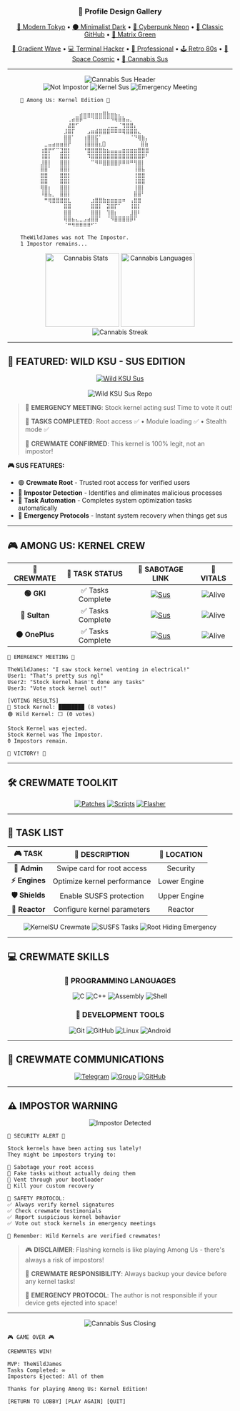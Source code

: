 <!-- Profile Design Navigation -->
<div align="center">
  <h3>🎨 Profile Design Gallery</h3>
  <p>
    <a href="./profile-1-modern-tokyo.md">🌃 Modern Tokyo</a> • 
    <a href="./profile-2-minimalist-dark.md">🌑 Minimalist Dark</a> • 
    <a href="./profile-3-cyberpunk-neon.md">🌈 Cyberpunk Neon</a> • 
    <a href="./profile-4-classic-github.md">📝 Classic GitHub</a> • 
    <a href="./profile-5-matrix-green.md">💚 Matrix Green</a>
  </p>
  <p>
    <a href="./profile-6-gradient-wave.md">🌊 Gradient Wave</a> • 
    <a href="./profile-7-terminal-hacker.md">💻 Terminal Hacker</a> • 
    <a href="./profile-8-professional-corporate.md">💼 Professional</a> • 
    <a href="./profile-9-retro-80s.md">🕹️ Retro 80s</a> • 
    <a href="./profile-10-space-cosmic.md">🚀 Space Cosmic</a> • 
    <a href="./profile-11-cannabis-amongus.md">🍃 Cannabis Sus</a>
  </p>
  <hr>
</div>

<div align="center">
  <img src="https://readme-typing-svg.herokuapp.com?font=Fira+Code&size=35&duration=2000&pause=1000&color=32CD32&center=true&vCenter=true&width=1000&lines=🍃+TheWildJames+was+not+The+Impostor+🍃;🌿+1+Impostor+remains...+🌿;🚀+Emergency+Meeting%3A+Kernel+Sus+🚀;🍃+Vote+out+the+stock+kernel!+🍃" alt="Cannabis Sus Header" />
</div>

<div align="center">
  <img src="https://img.shields.io/badge/🍃-NOT_THE_IMPOSTOR-32CD32?style=for-the-badge&labelColor=228B22" alt="Not Impostor">
  <img src="https://img.shields.io/badge/🌿-KERNEL_SUS-32CD32?style=for-the-badge&labelColor=228B22" alt="Kernel Sus">
  <img src="https://img.shields.io/badge/🚀-EMERGENCY_MEETING-32CD32?style=for-the-badge&labelColor=228B22" alt="Emergency Meeting">
</div>

```
    🍃 Among Us: Kernel Edition 🍃
    
         ⠀⠀⠀⠀⠀⠀⠀⠀⠀⠀⠀⣠⣤⣤⣤⣤⣤⣶⣦⣤⣄⡀⠀⠀⠀⠀⠀⠀⠀⠀ 
         ⠀⠀⠀⠀⠀⠀⠀⠀⢀⣴⣿⡿⠛⠉⠙⠛⠛⠛⠛⠻⢿⣿⣷⣤⡀⠀⠀⠀⠀⠀ 
         ⠀⠀⠀⠀⠀⠀⠀⠀⣼⣿⠋⠀⠀⠀⠀⠀⠀⠀⢀⣀⣀⠈⢻⣿⣿⡄⠀⠀⠀⠀ 
         ⠀⠀⠀⠀⠀⠀⠀⣸⣿⡏⠀⠀⠀⣠⣶⣾⣿⣿⣿⠿⠿⠿⢿⣿⣿⣿⣄⠀⠀⠀ 
         ⠀⠀⠀⠀⠀⠀⠀⣿⣿⠁⠀⠀⢰⣿⣿⣯⠁⠀⠀⠀⠀⠀⠀⠀⠈⠙⢿⣷⡄⠀ 
         ⠀⠀⣀⣤⣴⣶⣶⣿⡟⠀⠀⠀⢸⣿⣿⣿⣆🍃⠀⠀⠀⠀⠀⠀⠀⠀⠀⣿⣷⠀ 
         ⠀⢰⣿⡟⠋⠉⣹⣿⡇⠀⠀⠀⠘⣿⣿⣿⣿⣷⣦⣤⣤⣤⣶⣶⣶⣶⣿⣿⣿⠀ 
         ⠀⢸⣿⡇⠀⠀⣿⣿⡇⠀⠀⠀⠀⠹⣿⣿⣿⣿⣿⣿⣿⣿⣿⣿⣿⣿⣿⡿⠃⠀ 
         ⠀⣸⣿⡇⠀⠀⣿⣿⡇⠀⠀⠀⠀⠀⠉⠻⠿⣿⣿⣿⣿⡿⠿⠿⠛⢻⣿⡇⠀⠀ 
         ⠀⣿⣿⠁⠀⠀⣿⣿⡇⠀⠀⠀⠀⠀⠀⠀⠀⠀⠀⠀⠀⠀⠀⠀⠀⢸⣿⣧⠀⠀ 
         ⠀⣿⣿⠀⠀⠀⣿⣿⡇⠀⠀⠀⠀⠀⠀⠀⠀⠀⠀⠀⠀⠀⠀⠀⠀⢸⣿⣿⠀⠀ 
         ⠀⣿⣿⠀⠀⠀⣿⣿⡇⠀⠀⠀⠀⠀⠀⠀⠀⠀⠀⠀⠀⠀⠀⠀⠀⢸⣿⣿⠀⠀ 
         ⠀⢿⣿⡆⠀⠀⣿⣿⡇⠀⠀⠀⠀⠀⠀⠀⠀⠀⠀⠀⠀⠀⠀⠀⠀⢸⣿⡇⠀⠀ 
         ⠀⠸⣿⣧⡀⠀⣿⣿⡇⠀⠀⠀⠀⠀⠀⠀⠀⠀⠀⠀⠀⠀⠀⠀⠀⣿⣿⠃⠀⠀ 
         ⠀⠀⠛⢿⣿⣿⣿⣿⣇⠀⠀⠀⠀⠀⣰⣿⣿⣷⣶⣶⣶⣶⠶⠀⢠⣿⣿⠀⠀⠀ 
         ⠀⠀⠀⠀⠀⠀⠀⣿⣿⠀⠀⠀⠀⠀⣿⣿⡇⠀⣽⣿⡏⠁⠀⠀⢸⣿⡇⠀⠀⠀ 
         ⠀⠀⠀⠀⠀⠀⠀⣿⣿⠀⠀⠀⠀⠀⣿⣿⡇⠀⢹⣿⡆⠀⠀⠀⣸⣿⠇⠀⠀⠀ 
         ⠀⠀⠀⠀⠀⠀⠀⢿⣿⣦⣄⣀⣠⣴⣿⣿⠁⠀⠈⠻⣿⣿⣿⣿⡿⠏⠀⠀⠀⠀ 
         ⠀⠀⠀⠀⠀⠀⠀⠈⠛⠻⠿⠿⠿⠿⠋⠁⠀⠀⠀⠀⠀⠀⠀⠀⠀⠀⠀⠀⠀⠀
    
    TheWildJames was not The Impostor.
    1 Impostor remains...
```

<div align="center">
  <img src="https://github-readme-stats.vercel.app/api?username=TheWildJames&show_icons=true&theme=dark&hide_border=true&count_private=true&bg_color=0d1117&title_color=32CD32&text_color=90EE90&icon_color=228B22" alt="Cannabis Stats" height="165">
  <img src="https://github-readme-stats.vercel.app/api/top-langs/?username=TheWildJames&layout=compact&theme=dark&hide_border=true&bg_color=0d1117&title_color=32CD32&text_color=90EE90" alt="Cannabis Languages" height="165">
</div>

<div align="center">
  <img src="https://github-readme-streak-stats.herokuapp.com/?user=TheWildJames&theme=dark&hide_border=true&background=0d1117&stroke=32CD32&ring=228B22&fire=32CD32&currStreakLabel=90EE90" alt="Cannabis Streak" />
</div>

---

## 🍃 **FEATURED: WILD KSU - SUS EDITION**

<div align="center">
  <a href="https://github.com/WildKernels/Wild_KSU">
    <img src="https://img.shields.io/badge/🌿_WILD_KSU-SUS_KERNEL-32CD32?style=for-the-badge&logo=android&logoColor=000000&labelColor=228B22" alt="Wild KSU Sus">
  </a>
  <br><br>
  <img src="https://github-readme-stats.vercel.app/api/pin/?username=WildKernels&repo=Wild_KSU&theme=dark&hide_border=true&bg_color=0d1117&title_color=32CD32&text_color=90EE90&icon_color=228B22" alt="Wild KSU Sus Repo">
</div>

> 🚀 **EMERGENCY MEETING**: Stock kernel acting sus! Time to vote it out!
> 
> 🍃 **TASKS COMPLETED**: Root access ✅ • Module loading ✅ • Stealth mode ✅
> 
> 🌿 **CREWMATE CONFIRMED**: This kernel is 100% legit, not an impostor!

**🎮 SUS FEATURES:**
- 🟢 **Crewmate Root** - Trusted root access for verified users
- 🔴 **Impostor Detection** - Identifies and eliminates malicious processes  
- 🍃 **Task Automation** - Completes system optimization tasks automatically
- 🚀 **Emergency Protocols** - Instant system recovery when things get sus

---

## 🎮 **AMONG US: KERNEL CREW**

<div align="center">

| 🚀 **CREWMATE** | 🍃 **TASK STATUS** | 🔗 **SABOTAGE LINK** | 📡 **VITALS** |
|:----------------:|:------------------:|:---------------------:|:-------------:|
| **🟢 GKI** | ✅ Tasks Complete | [![Sus](https://img.shields.io/badge/VOTE-GKI-32CD32?style=flat-square&logo=android&logoColor=000000)](https://github.com/WildKernels/GKI_KernelSU_SUSFS) | ![Alive](https://img.shields.io/badge/ALIVE-32CD32?style=flat-square) |
| **🔵 Sultan** | ✅ Tasks Complete | [![Sus](https://img.shields.io/badge/VOTE-SULTAN-32CD32?style=flat-square&logo=android&logoColor=000000)](https://github.com/WildKernels/Sultan_KernelSU_SUSFS) | ![Alive](https://img.shields.io/badge/ALIVE-32CD32?style=flat-square) |
| **🟠 OnePlus** | ✅ Tasks Complete | [![Sus](https://img.shields.io/badge/VOTE-ONEPLUS-32CD32?style=flat-square&logo=android&logoColor=000000)](https://github.com/WildKernels/OnePlus_KernelSU_SUSFS) | ![Alive](https://img.shields.io/badge/ALIVE-32CD32?style=flat-square) |

</div>

```
🚀 EMERGENCY MEETING 🚀

TheWildJames: "I saw stock kernel venting in electrical!"
User1: "That's pretty sus ngl"
User2: "Stock kernel hasn't done any tasks"
User3: "Vote stock kernel out!"

[VOTING RESULTS]
🔴 Stock Kernel: ████████ (8 votes)
🟢 Wild Kernel: ⬜ (0 votes)

Stock Kernel was ejected.
Stock Kernel was The Impostor.
0 Impostors remain.

🎉 VICTORY! 🎉
```

---

## 🛠️ **CREWMATE TOOLKIT**

<div align="center">

[![Patches](https://img.shields.io/badge/🍃_KERNEL_PATCHES-TASK_MODS-32CD32?style=for-the-badge&logo=github&logoColor=000000)](https://github.com/WildKernels/kernel_patches)
[![Scripts](https://img.shields.io/badge/🌿_BUILD_SCRIPTS-CREW_TOOLS-32CD32?style=for-the-badge&logo=github&logoColor=000000)](https://github.com/TheWildJames/kernel_build_scripts)
[![Flasher](https://img.shields.io/badge/🚀_KERNEL_FLASHER-EMERGENCY_FLASH-32CD32?style=for-the-badge&logo=github&logoColor=000000)](https://github.com/fatalcoder524/KernelFlasher)

</div>

---

## 🎯 **TASK LIST**

<div align="center">

| 🎮 **TASK** | 🍃 **DESCRIPTION** | 🚀 **LOCATION** |
|:-----------:|:------------------:|:---------------:|
| **🔐 Admin** | Swipe card for root access | Security |
| **⚡ Engines** | Optimize kernel performance | Lower Engine |
| **🛡️ Shields** | Enable SUSFS protection | Upper Engine |
| **🔧 Reactor** | Configure kernel parameters | Reactor |

</div>

<div align="center">
  <img src="https://img.shields.io/badge/🍃_KERNELSU-CREWMATE_ROOT-32CD32?style=for-the-badge&logo=android&logoColor=000000" alt="KernelSU Crewmate">
  <img src="https://img.shields.io/badge/🌿_SUSFS-STEALTH_TASKS-32CD32?style=for-the-badge&logo=shield&logoColor=000000" alt="SUSFS Tasks">
  <img src="https://img.shields.io/badge/🚀_ROOT_HIDING-EMERGENCY_PROTOCOL-32CD32?style=for-the-badge&logo=incognito&logoColor=000000" alt="Root Hiding Emergency">
</div>

---

## 💻 **CREWMATE SKILLS**

<div align="center">

### 🍃 **PROGRAMMING LANGUAGES**
![C](https://img.shields.io/badge/C-32CD32?style=for-the-badge&logo=c&logoColor=000000)
![C++](https://img.shields.io/badge/C++-228B22?style=for-the-badge&logo=cplusplus&logoColor=000000)
![Assembly](https://img.shields.io/badge/Assembly-90EE90?style=for-the-badge&logo=assemblyscript&logoColor=000000)
![Shell](https://img.shields.io/badge/Shell-32CD32?style=for-the-badge&logo=gnu-bash&logoColor=000000)

### 🌿 **DEVELOPMENT TOOLS**
![Git](https://img.shields.io/badge/Git-228B22?style=for-the-badge&logo=git&logoColor=000000)
![GitHub](https://img.shields.io/badge/GitHub-32CD32?style=for-the-badge&logo=github&logoColor=000000)
![Linux](https://img.shields.io/badge/Linux-90EE90?style=for-the-badge&logo=linux&logoColor=000000)
![Android](https://img.shields.io/badge/Android-32CD32?style=for-the-badge&logo=android&logoColor=000000)

</div>

---

## 📱 **CREWMATE COMMUNICATIONS**

<div align="center">

[![Telegram](https://img.shields.io/badge/🍃_CREW_CHAT-Telegram-32CD32?style=for-the-badge&logo=telegram&logoColor=000000)](https://t.me/TheWildJames)
[![Group](https://img.shields.io/badge/🌿_EMERGENCY_MEETING-Group-32CD32?style=for-the-badge&logo=telegram&logoColor=000000)](https://t.me/Wild_Kernels)
[![GitHub](https://img.shields.io/badge/🚀_TASK_REPORTS-GitHub-32CD32?style=for-the-badge&logo=github&logoColor=000000)](https://github.com/TheWildJames)

</div>

---

## ⚠️ **IMPOSTOR WARNING**

<div align="center">
  <img src="https://img.shields.io/badge/🔴-IMPOSTOR_DETECTED-FF0000?style=for-the-badge&labelColor=000000" alt="Impostor Detected">
</div>

```
🚨 SECURITY ALERT 🚨

Stock kernels have been acting sus lately!
They might be impostors trying to:

🔴 Sabotage your root access
🔴 Fake tasks without actually doing them  
🔴 Vent through your bootloader
🔴 Kill your custom recovery

🍃 SAFETY PROTOCOL:
✅ Always verify kernel signatures
✅ Check crewmate testimonials
✅ Report suspicious kernel behavior
✅ Vote out stock kernels in emergency meetings

🌿 Remember: Wild Kernels are verified crewmates!
```

> 🎮 **DISCLAIMER**: Flashing kernels is like playing Among Us - there's always a risk of impostors! 
> 
> 🍃 **CREWMATE RESPONSIBILITY**: Always backup your device before any kernel tasks!
> 
> 🚀 **EMERGENCY PROTOCOL**: The author is not responsible if your device gets ejected into space!

---

<div align="center">
  <img src="https://readme-typing-svg.herokuapp.com?font=Fira+Code&size=24&duration=3000&pause=1000&color=32CD32&center=true&vCenter=true&width=800&lines=🍃+Thanks+for+being+a+great+crewmate!+🍃;🌿+Stay+sus%2C+stay+wild!+🌿;🚀+GG%2C+see+you+in+the+next+game!+🚀" alt="Cannabis Sus Closing" />
</div>

```
🎮 GAME OVER 🎮

CREWMATES WIN!

MVP: TheWildJames
Tasks Completed: ∞
Impostors Ejected: All of them

Thanks for playing Among Us: Kernel Edition!

[RETURN TO LOBBY] [PLAY AGAIN] [QUIT]
```